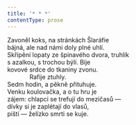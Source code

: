 ```yaml
---
title: '* * *'
contentType: prose
---
```


<section>

Zavoněl koks, na stránkách Šlaráfie  
bájná, ale nad námi doly plné uhlí.  
Skřípění lopaty ze špinavého dvora, truhlík  
s azalkou, s trochou býlí. Bije  
kovové srdce do tkaniny zvonu.  
             Rafije ztuhly.  
Sedm hodin, a pěkně přituhuje.  
Venku koulovačka, a o tu hru je  
zájem: chlapci se trefují do mezičasů —  
dívky si je zaplétají do vlasů,  
piští — želízko smrti se kuje.

</section>
